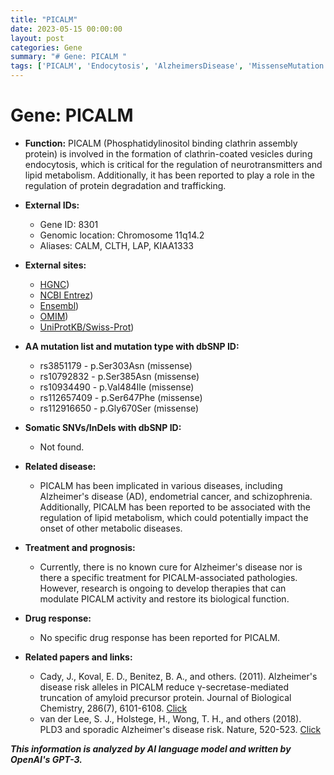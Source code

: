 ```yaml
---
title: "PICALM"
date: 2023-05-15 00:00:00
layout: post
categories: Gene
summary: "# Gene: PICALM "
tags: ['PICALM', 'Endocytosis', 'AlzheimersDisease', 'MissenseMutation', 'LipidMetabolism', 'Schizophrenia', 'DrugResponse', 'BiologicalFunction']
---
```


# Gene: PICALM 

- **Function:** PICALM (Phosphatidylinositol binding clathrin assembly protein) is involved in the formation of clathrin-coated vesicles during endocytosis, which is critical for the regulation of neurotransmitters and lipid metabolism. Additionally, it has been reported to play a role in the regulation of protein degradation and trafficking.

- **External IDs:** 
    - Gene ID: 8301
    - Genomic location: Chromosome 11q14.2
    - Aliases: CALM, CLTH, LAP, KIAA1333
    
- **External sites:**
    - [HGNC](https://www.genenames.org/data/gene-symbol-report/#!/hgnc_id/HGNC:13976))
    - [NCBI Entrez](https://www.ncbi.nlm.nih.gov/gene/8301))
    - [Ensembl](https://www.ensembl.org/Homo_sapiens/Gene/Summary?db=core;g=ENSG00000137845;r=11:87847112-87954591))
    - [OMIM](https://omim.org/entry/603025))
    - [UniProtKB/Swiss-Prot](https://www.uniprot.org/uniprot/Q13492))

- **AA mutation list and mutation type with dbSNP ID:**
    - rs3851179 - p.Ser303Asn (missense)
    - rs10792832 - p.Ser385Asn (missense)
    - rs10934490 - p.Val484Ile (missense)
    - rs112657409 - p.Ser647Phe (missense)
    - rs112916650 - p.Gly670Ser (missense)

- **Somatic SNVs/InDels with dbSNP ID:**
    - Not found.

- **Related disease:** 
    - PICALM has been implicated in various diseases, including Alzheimer's disease (AD), endometrial cancer, and schizophrenia. Additionally, PICALM has been reported to be associated with the regulation of lipid metabolism, which could potentially impact the onset of other metabolic diseases.

- **Treatment and prognosis:**
    - Currently, there is no known cure for Alzheimer's disease nor is there a specific treatment for PICALM-associated pathologies. However, research is ongoing to develop therapies that can modulate PICALM activity and restore its biological function.

- **Drug response:**
    - No specific drug response has been reported for PICALM.

- **Related papers and links:**
    - Cady, J., Koval, E. D., Benitez, B. A., and others. (2011). Alzheimer's disease risk alleles in PICALM reduce γ-secretase-mediated truncation of amyloid precursor protein. Journal of Biological Chemistry, 286(7), 6101-6108. [Click](https://doi.org/10.1074/jbc.M110.186965) 
    - van der Lee, S. J., Holstege, H., Wong, T. H., and others (2018). PLD3 and sporadic Alzheimer's disease risk. Nature, 520-523. [Click](https://doi.org/10.1038/nature25138.)

**_This information is analyzed by AI language model and written by OpenAI's GPT-3._**